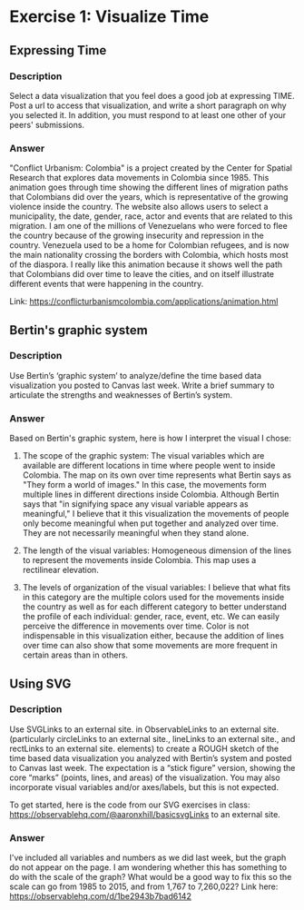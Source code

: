 # Exercise 1: Visualize Time

## Expressing Time

### Description

Select a data visualization that you feel does a good job at expressing TIME. Post a url to access that visualization, and write a short paragraph on why you selected it. In addition, you must respond to at least one other of your peers' submissions. 

### Answer

"Conflict Urbanism: Colombia" is a project created by the Center for Spatial Research that explores data movements in Colombia since 1985. This animation goes through time showing the different lines of migration paths that Colombians did over the years, which is representative of the growing violence inside the country. The website also allows users to select a municipality, the date, gender, race, actor and events that are related to this migration. I am one of the millions of Venezuelans who were forced to flee the country because of the growing insecurity and repression in the country. Venezuela used to be a home for Colombian refugees, and is now the main nationality crossing the borders with Colombia, which hosts most of the diaspora. I really like this animation because it shows well the path that Colombians did over time to leave the cities, and on itself illustrate different events that were happening in the country.

Link: https://conflicturbanismcolombia.com/applications/animation.html

## Bertin's graphic system

### Description

Use Bertin’s ‘graphic system’ to analyze/define the time based data visualization you posted to Canvas last week. Write a brief summary to articulate the strengths and weaknesses of Bertin’s system.


### Answer

Based on Bertin's graphic system, here is how I interpret the visual I chose:

1. The scope of the graphic system: The visual variables which are available are different locations in time where people went to inside Colombia. The map on its own over time represents what Bertin says as "They form a world of images." In this case, the movements form multiple lines in different directions inside Colombia. Although Bertin says that "in signifying space any visual variable appears as meaningful," I believe that it this visualization the movements of people only become meaningful when put together and analyzed over time. They are not necessarily meaningful when they stand alone.

2. The length of the visual variables: Homogeneous dimension of the lines to represent the movements inside Colombia. This map uses a rectilinear elevation.

3. The levels of organization of the visual variables: I believe that what fits in this category are the multiple colors used for the movements inside the country as well as for each different category to better  understand the profile of each individual: gender, race, event, etc. We can easily perceive the difference in movements over time. Color is not indispensable in this visualization either, because the addition of lines over time can also show that some movements are more frequent in certain areas than in others. 

## Using SVG

### Description
Use  SVGLinks to an external site. in ObservableLinks to an external site. (particularly circleLinks to an external site., lineLinks to an external site., and rectLinks to an external site. elements) to create a ROUGH sketch of the time based data visualization you analyzed with Bertin’s system and posted to Canvas last week. The expectation is a “stick figure” version, showing the core “marks” (points, lines, and areas) of the visualization. You may also incorporate visual variables and/or axes/labels, but this is not expected. 

To get started, here is the code from our SVG exercises in class: https://observablehq.com/@aaronxhill/basicsvgLinks to an external site. 

### Answer

I've included all variables and numbers as we did last week, but the graph do not appear on the page. I am wondering whether this has something to do with the scale of the graph? What would be a good way to fix this so the scale can go from 1985 to 2015, and from 1,767 to 7,260,022?
Link here: https://observablehq.com/d/1be2943b7bad6142
